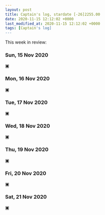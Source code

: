 ```yaml
---
layout: post
title: Captain's log, stardate [-26]2255.00
date: 2020-11-15 12:12:02 +0000
last_modified_at: 2020-11-15 12:12:02 +0000
tags: [Captain's log]
---
```


This week in review:

<!-- more -->

### Sun, 15 Nov 2020
▣

### Mon, 16 Nov 2020
▣

### Tue, 17 Nov 2020
▣

### Wed, 18 Nov 2020
▣

### Thu, 19 Nov 2020
▣

### Fri, 20 Nov 2020
▣

### Sat, 21 Nov 2020
▣
